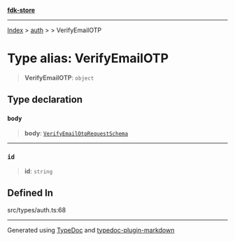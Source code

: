 [**fdk-store**](../../../README.md)
***

[Index](../../../API.md) > [auth](../../README.md) > [<internal>](../README.md) > VerifyEmailOTP

# Type alias: VerifyEmailOTP

> **VerifyEmailOTP**: `object`

## Type declaration

### `body`

> **body**: [`VerifyEmailOtpRequestSchema`](type-alias.VerifyEmailOtpRequestSchema.md)

***

### `id`

> **id**: `string`

## Defined In

src/types/auth.ts:68

***
Generated using [TypeDoc](https://typedoc.org/) and [typedoc-plugin-markdown](https://www.npmjs.com/package/typedoc-plugin-markdown)
